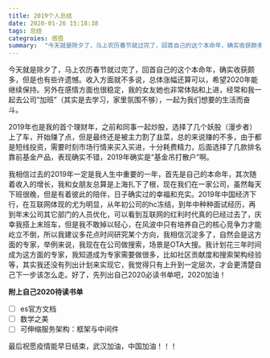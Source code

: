 ```yaml
---
title: 2019个人总结
date: 2020-01-26 15:18:38
tags: 总结
categroies: 感悟
summary:  "今天就是除夕了，马上农历春节就过完了，回首自己的这个本命年，确实收获颇多，但是也有些许遗憾。"
---
```


今天就是除夕了，马上农历春节就过完了，回首自己的这个本命年，确实收获颇多，但是也有些许遗憾。收入方面就不多说，总体涨幅还算可以，希望2020年能继续保持。另外在感情方面也很稳定，我的女友她也非常体贴和上进，经常和我一起去公司“加班”（其实是去学习，家里氛围不够），一起为我们想要的生活而奋斗。

2019年也是我的首个理财年，之前和同事一起炒股，选择了几个妖股（漫步者）上了车，开始赚了点，但是最终还是被主力割了韭菜，总的来说赚的不多，由于都是短线投资，需要时刻市场行情来买入买进，十分耗费精力，后面选择了几款排名靠前基金产品，表现确实不错，2019年确实是“基金吊打散户”啊。

我相信过去的2019年一定是我人生中重要的一年，首先是自己的本命年，其次随着收入的增长，我和女朋友总算是上海扎下了根，现在我们在一家公司，虽然每天下班很晚，但是有着彼此的陪伴，日子确实过的幸福和充实。2019年中国经济下行，在互联网体现的尤为明显，从年初公司的hc冻结，到年中种种面试经历，再到年末公司其它部门的人员优化，可以看到互联网的红利时代真的已经过去了，庆幸我搭上末班车，但是我不敢掉以轻心，在风波中只有培养自己的核心竞争力才能屹立不倒，所以我建议多花点时间研究某个方向，我相信沉淀多了，自然会是这方面的专家，举例来说，我现在在公司做搜索，场景是OTA大搜。我计划花三年时间成为这方面的专家，我知道成为专家需要做很多，比如社区贡献度和搜索架构经验等，其实我还没有列出计划来实现它，我觉得只有上升到一定层次，才会更清楚自己下一步该怎么走。好了，先列出自己2020必读书单吧，2020加油！

**附上自己2020待读书单**
- [ ] es官方文档
- [ ] 数学之美
- [ ] 可伸缩服务架构：框架与中间件

最后祝愿疫情能早日结束，武汉加油，中国加油！！！